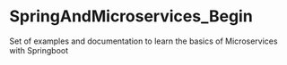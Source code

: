 # SpringAndMicroservices_Begin
Set of examples and documentation to learn the basics of Microservices with Springboot
